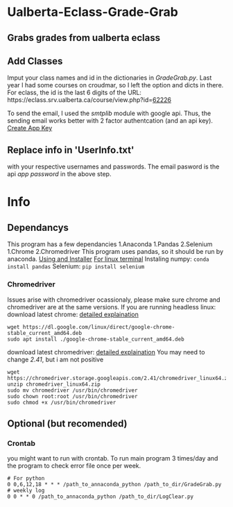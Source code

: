 # Ualberta-Eclass-Grade-Grab
## Grabs grades from ualberta eclass

## Add Classes
Imput your class names and id in the dictionaries in *GradeGrab.py*. Last year I had some courses on croudmar, so I left the option and dicts in there.
For eclass, the id is the last 6 digits of the URL: https:<span>//eclass.srv.ualberta.ca</span>/course/view.php?id=<ins>62226</ins> 

To send the email, I used the *smtplib* module with google api. Thus, the sending email works better with 2 factor authentcation (and an api key).
[Create App Key](https://support.google.com/accounts/answer/185833?hl=en&authuser=0)

## Replace info in 'UserInfo.txt' 
with your respective usernames and passwords. The email pasword is the api *app password* in the above step.

# Info
## Dependancys
This program has a few dependancies
1.Anaconda
  1.Pandas
2.Selenium
  1.Chrome
  2.Chromedriver
This program uses pandas, so it should be run by anaconda.
[Using and Installer](https://www.anaconda.com/products/individual)
[For linux terminal](https://docs.anaconda.com/anaconda/install/linux/)
Instaling numpy: `conda install pandas`
Selenium: `pip install selenium`

### Chromedriver
Issues arise with chromedriver ocassionaly, please make sure chrome and chromedriver are at the same versions. 
If you are running headless linux:
download latest chrome: [detailed explaination](https://linuxize.com/post/how-to-install-google-chrome-web-browser-on-ubuntu-18-04/)
```
wget https://dl.google.com/linux/direct/google-chrome-stable_current_amd64.deb
sudo apt install ./google-chrome-stable_current_amd64.deb
```
download latest chromedriver: [detailed explaination](https://tecadmin.net/setup-selenium-chromedriver-on-ubuntu/)
You may need to change *2.41*, but i am not positive
```
wget https://chromedriver.storage.googleapis.com/2.41/chromedriver_linux64.zip
unzip chromedriver_linux64.zip
sudo mv chromedriver /usr/bin/chromedriver
sudo chown root:root /usr/bin/chromedriver
sudo chmod +x /usr/bin/chromedriver
```

## Optional (but recomended)
### Crontab
you might want to run with crontab.
To run main program 3 times/day and the program to check error file once per week.


```
# For python
0 0,6,12,18 * * * /path_to_annaconda_python /path_to_dir/GradeGrab.py
# weekly log
0 0 * * 0 /path_to_annaconda_python /path_to_dir/LogClear.py
```
